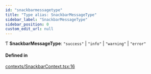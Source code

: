 ```yaml
---
id: "snackbarmessagetype"
title: "Type alias: SnackbarMessageType"
sidebar_label: "SnackbarMessageType"
sidebar_position: 0
custom_edit_url: null
---
```


Ƭ **SnackbarMessageType**: ``"success"`` \| ``"info"`` \| ``"warning"`` \| ``"error"``

#### Defined in

[contexts/SnackbarContext.tsx:16](https://github.com/Camberi/firecms/blob/42dd384/src/contexts/SnackbarContext.tsx#L16)
